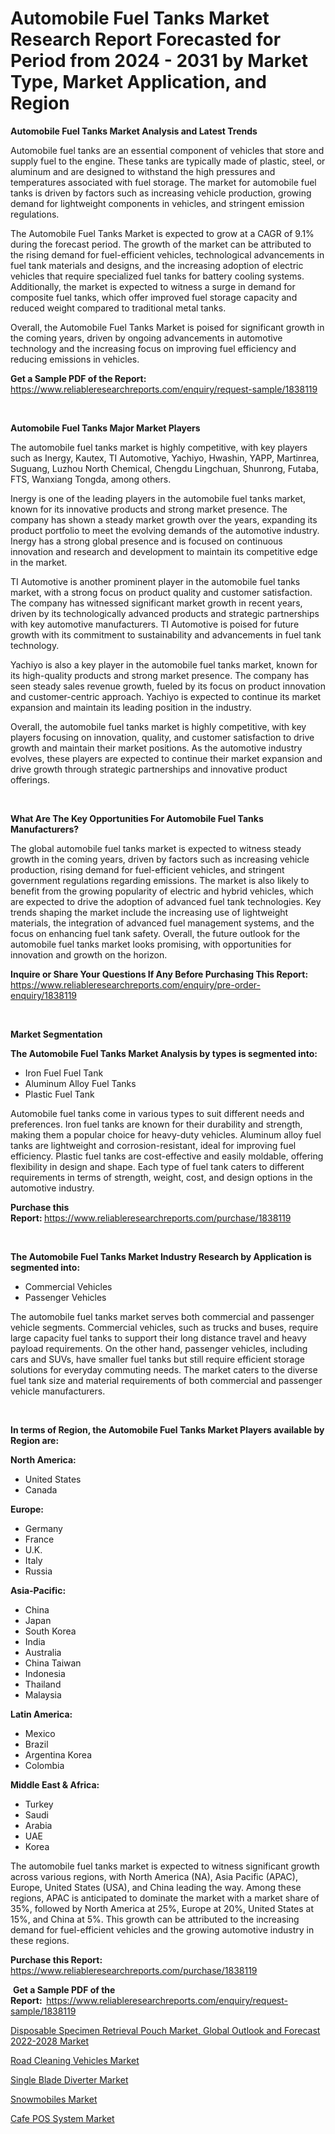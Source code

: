 <p><h1>Automobile Fuel Tanks Market Research Report Forecasted for Period from 2024 -  2031 by Market Type, Market Application, and Region</h1></p><p><strong>Automobile Fuel Tanks Market Analysis and Latest Trends</strong></p>
<p><p>Automobile fuel tanks are an essential component of vehicles that store and supply fuel to the engine. These tanks are typically made of plastic, steel, or aluminum and are designed to withstand the high pressures and temperatures associated with fuel storage. The market for automobile fuel tanks is driven by factors such as increasing vehicle production, growing demand for lightweight components in vehicles, and stringent emission regulations.</p><p>The Automobile Fuel Tanks Market is expected to grow at a CAGR of 9.1% during the forecast period. The growth of the market can be attributed to the rising demand for fuel-efficient vehicles, technological advancements in fuel tank materials and designs, and the increasing adoption of electric vehicles that require specialized fuel tanks for battery cooling systems. Additionally, the market is expected to witness a surge in demand for composite fuel tanks, which offer improved fuel storage capacity and reduced weight compared to traditional metal tanks.</p><p>Overall, the Automobile Fuel Tanks Market is poised for significant growth in the coming years, driven by ongoing advancements in automotive technology and the increasing focus on improving fuel efficiency and reducing emissions in vehicles.</p></p>
<p><strong>Get a Sample PDF of the Report:&nbsp;</strong> <a href="https://www.reliableresearchreports.com/enquiry/request-sample/1838119">https://www.reliableresearchreports.com/enquiry/request-sample/1838119</a></p>
<p>&nbsp;</p>
<p><strong>Automobile Fuel Tanks Major Market Players</strong></p>
<p><p>The automobile fuel tanks market is highly competitive, with key players such as Inergy, Kautex, TI Automotive, Yachiyo, Hwashin, YAPP, Martinrea, Suguang, Luzhou North Chemical, Chengdu Lingchuan, Shunrong, Futaba, FTS, Wanxiang Tongda, among others. </p><p>Inergy is one of the leading players in the automobile fuel tanks market, known for its innovative products and strong market presence. The company has shown a steady market growth over the years, expanding its product portfolio to meet the evolving demands of the automotive industry. Inergy has a strong global presence and is focused on continuous innovation and research and development to maintain its competitive edge in the market.</p><p>TI Automotive is another prominent player in the automobile fuel tanks market, with a strong focus on product quality and customer satisfaction. The company has witnessed significant market growth in recent years, driven by its technologically advanced products and strategic partnerships with key automotive manufacturers. TI Automotive is poised for future growth with its commitment to sustainability and advancements in fuel tank technology.</p><p>Yachiyo is also a key player in the automobile fuel tanks market, known for its high-quality products and strong market presence. The company has seen steady sales revenue growth, fueled by its focus on product innovation and customer-centric approach. Yachiyo is expected to continue its market expansion and maintain its leading position in the industry.</p><p>Overall, the automobile fuel tanks market is highly competitive, with key players focusing on innovation, quality, and customer satisfaction to drive growth and maintain their market positions. As the automotive industry evolves, these players are expected to continue their market expansion and drive growth through strategic partnerships and innovative product offerings.</p></p>
<p>&nbsp;</p>
<p><strong>What Are The Key Opportunities For Automobile Fuel Tanks Manufacturers?</strong></p>
<p><p>The global automobile fuel tanks market is expected to witness steady growth in the coming years, driven by factors such as increasing vehicle production, rising demand for fuel-efficient vehicles, and stringent government regulations regarding emissions. The market is also likely to benefit from the growing popularity of electric and hybrid vehicles, which are expected to drive the adoption of advanced fuel tank technologies. Key trends shaping the market include the increasing use of lightweight materials, the integration of advanced fuel management systems, and the focus on enhancing fuel tank safety. Overall, the future outlook for the automobile fuel tanks market looks promising, with opportunities for innovation and growth on the horizon.</p></p>
<p><strong>Inquire or Share Your Questions If Any Before Purchasing This Report:</strong> <a href="https://www.reliableresearchreports.com/enquiry/pre-order-enquiry/1838119">https://www.reliableresearchreports.com/enquiry/pre-order-enquiry/1838119</a></p>
<p>&nbsp;</p>
<p><strong>Market Segmentation</strong></p>
<p><strong>The Automobile Fuel Tanks Market Analysis by types is segmented into:</strong></p>
<p><ul><li>Iron Fuel Fuel Tank</li><li>Aluminum Alloy Fuel Tanks</li><li>Plastic Fuel Tank</li></ul></p>
<p><p>Automobile fuel tanks come in various types to suit different needs and preferences. Iron fuel tanks are known for their durability and strength, making them a popular choice for heavy-duty vehicles. Aluminum alloy fuel tanks are lightweight and corrosion-resistant, ideal for improving fuel efficiency. Plastic fuel tanks are cost-effective and easily moldable, offering flexibility in design and shape. Each type of fuel tank caters to different requirements in terms of strength, weight, cost, and design options in the automotive industry.</p></p>
<p><strong>Purchase this Report:&nbsp;</strong><a href="https://www.reliableresearchreports.com/purchase/1838119">https://www.reliableresearchreports.com/purchase/1838119</a></p>
<p>&nbsp;</p>
<p><strong>The Automobile Fuel Tanks Market Industry Research by Application is segmented into:</strong></p>
<p><ul><li>Commercial Vehicles</li><li>Passenger Vehicles</li></ul></p>
<p><p>The automobile fuel tanks market serves both commercial and passenger vehicle segments. Commercial vehicles, such as trucks and buses, require large capacity fuel tanks to support their long distance travel and heavy payload requirements. On the other hand, passenger vehicles, including cars and SUVs, have smaller fuel tanks but still require efficient storage solutions for everyday commuting needs. The market caters to the diverse fuel tank size and material requirements of both commercial and passenger vehicle manufacturers.</p></p>
<p>&nbsp;</p>
<p><strong>In terms of Region, the Automobile Fuel Tanks Market Players available by Region are:</strong></p>
<p>
    <p> <strong> North America: </strong>
        <ul>
            <li>United States</li>
            <li>Canada</li>
        </ul>
        </p> 
    <p> <strong> Europe: </strong>
        <ul>
            <li>Germany</li>
            <li>France</li>
            <li>U.K.</li>
            <li>Italy</li>
            <li>Russia</li>
        </ul>
        </p> 
    <p> <strong> Asia-Pacific: </strong>
        <ul>
            <li>China</li>
            <li>Japan</li>
            <li>South Korea</li>
            <li>India</li>
            <li>Australia</li>
            <li>China Taiwan</li>
            <li>Indonesia</li>
            <li>Thailand</li>
            <li>Malaysia</li>
        </ul>
        </p> 
    <p> <strong> Latin America: </strong>
        <ul>
            <li>Mexico</li>
            <li>Brazil</li>
            <li>Argentina Korea</li>
            <li>Colombia</li>
        </ul>
        </p> 
    <p> <strong> Middle East & Africa: </strong>
        <ul>
            <li>Turkey</li>
            <li>Saudi</li>
            <li>Arabia</li>
            <li>UAE</li>
            <li>Korea</li>
        </ul>
    </p>
    </p>
<p><p>The automobile fuel tanks market is expected to witness significant growth across various regions, with North America (NA), Asia Pacific (APAC), Europe, United States (USA), and China leading the way. Among these regions, APAC is anticipated to dominate the market with a market share of 35%, followed by North America at 25%, Europe at 20%, United States at 15%, and China at 5%. This growth can be attributed to the increasing demand for fuel-efficient vehicles and the growing automotive industry in these regions.</p></p>
<p><strong>Purchase this Report: </strong><a href="https://www.reliableresearchreports.com/purchase/1838119">https://www.reliableresearchreports.com/purchase/1838119</a></p>
<p>&nbsp;<strong>Get a Sample PDF of the Report:&nbsp;&nbsp;</strong><a href="https://www.reliableresearchreports.com/enquiry/request-sample/1838119">https://www.reliableresearchreports.com/enquiry/request-sample/1838119</a></p>
<p><strong></strong></p>
<p><p><a href="https://view.publitas.com/reportprime-1/decoding-the-disposable-specimen-retrieval-pouch-market-global-outlook-and-forecast-2022-2028-market-a-deep-dive-into-the-latest-market-trends-market-segmentation-and-competitive-analysis/">Disposable Specimen Retrieval Pouch Market, Global Outlook and Forecast 2022-2028 Market</a></p><p><a href="https://github.com/jj19131/Market-Research-Report-List-1/blob/main/road-cleaning-vehicles-market.md">Road Cleaning Vehicles Market</a></p><p><a href="https://ivy-potential-64b.notion.site/Global-Single-Blade-Diverter-Market-Size-and-Market-Trends-Insights-and-Projections-from-2024-to-20-00dbb60bd080423b8d4ce9c797a69d46">Single Blade Diverter Market</a></p><p><a href="https://github.com/jodemen/Market-Research-Report-List-1/blob/main/snowmobiles-market.md">Snowmobiles Market</a></p><p><a href="https://issuu.com/reportprime-2/docs/cafe-pos-system-market-size-2030.pptx">Cafe POS System Market</a></p></p>